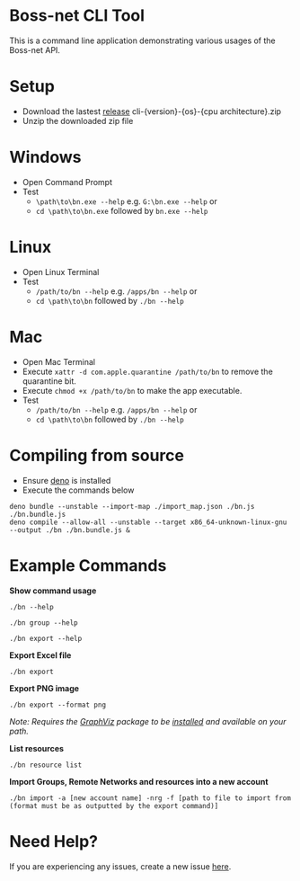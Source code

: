 Boss-net CLI Tool
===========================
This is a command line application demonstrating various usages of the Boss-net API.


Setup
===========================
* Download the lastest [release](https://github.com/Boss-net/bn-cli/releases/latest) cli-{version}-{os}-{cpu architecture}.zip 
* Unzip the downloaded zip file


Windows
===========================
* Open Command Prompt
* Test
  * ```\path\to\bn.exe --help``` e.g. ```G:\bn.exe --help``` or 
  * ```cd \path\to\bn.exe``` followed by ```bn.exe --help```


Linux
===========================
* Open Linux Terminal
* Test
  *  ```/path/to/bn --help``` e.g. ```/apps/bn --help``` or 
  *  ```cd \path\to\bn``` followed by ```./bn --help```


Mac
===========================
* Open Mac Terminal
* Execute ```xattr -d com.apple.quarantine /path/to/bn``` to remove the quarantine bit.
* Execute ```chmod +x /path/to/bn``` to make the app executable.
* Test
  *  ```/path/to/bn --help``` e.g. ```/apps/bn --help``` or 
  *  ```cd \path\to\bn``` followed by ```./bn --help```

Compiling from source
===========================
* Ensure [deno](https://deno.land/#installation) is installed  
* Execute the commands below
```
deno bundle --unstable --import-map ./import_map.json ./bn.js ./bn.bundle.js
deno compile --allow-all --unstable --target x86_64-unknown-linux-gnu --output ./bn ./bn.bundle.js &
```

Example Commands
===========================
**Show command usage**

``./bn --help``

``./bn group --help``

``./bn export --help``

**Export Excel file**

``./bn export``

**Export PNG image**

``./bn export --format png``

*Note: Requires the [GraphViz](https://graphviz.gitlab.io) package to be [installed](https://graphviz.gitlab.io/download/#executable-packages) and available on your path.*

**List resources**

``./bn resource list``


**Import Groups, Remote Networks and resources into a new account**

``./bn import -a [new account name] -nrg -f [path to file to import from (format must be as outputted by the export command)]``

Need Help?
===========================
If you are experiencing any issues, create a new issue [here](https://github.com/Boss-net/bn-cli/issues/new).
